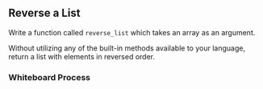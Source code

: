 ## Reverse a List

Write a function called `reverse_list` which takes an array as an argument.

Without utilizing any of the built-in methods available to your language, return a list with elements in reversed order.

### Whiteboard Process



